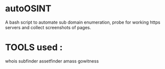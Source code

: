 # autoOSINT
A bash script to automate sub domain enumeration, probe for working https servers and collect screenshots of pages.
# TOOLS used :
whois
subfinder
assetfinder
amass
gowitness
